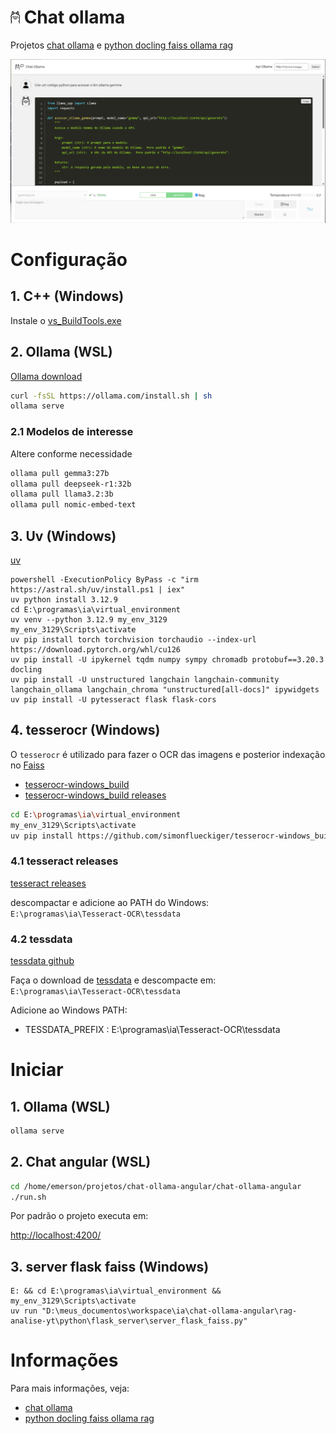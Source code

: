 # <img src="chat-ollama-angular/readme_imagens/ollama_readme.png" width="15" /> Chat ollama

Projetos [chat ollama](https://github.com/surfx/chat-ollama-angular/tree/master/chat-ollama-angular) e [python docling faiss ollama rag](https://github.com/surfx/chat-ollama-angular/tree/master/rag-analise-yt)

![Chat ollama](chat-ollama-angular/readme_imagens/chat_ollama.png)

# Configuração

## 1. C++ (Windows)

Instale o [vs_BuildTools.exe](https://visualstudio.microsoft.com/pt-br/visual-cpp-build-tools/)

## 2. Ollama (WSL)

[Ollama download](https://ollama.com/download)

```bash
curl -fsSL https://ollama.com/install.sh | sh
ollama serve
```

### 2.1 Modelos de interesse

Altere conforme necessidade

```bash
ollama pull gemma3:27b
ollama pull deepseek-r1:32b
ollama pull llama3.2:3b
ollama pull nomic-embed-text
```

## 3. Uv (Windows)

[uv](https://docs.astral.sh/uv/getting-started/installation/)

```pwsh
powershell -ExecutionPolicy ByPass -c "irm https://astral.sh/uv/install.ps1 | iex"
uv python install 3.12.9
cd E:\programas\ia\virtual_environment
uv venv --python 3.12.9 my_env_3129
my_env_3129\Scripts\activate
uv pip install torch torchvision torchaudio --index-url https://download.pytorch.org/whl/cu126
uv pip install -U ipykernel tqdm numpy sympy chromadb protobuf==3.20.3 docling
uv pip install -U unstructured langchain langchain-community langchain_ollama langchain_chroma "unstructured[all-docs]" ipywidgets
uv pip install -U pytesseract flask flask-cors
```

## 4. tesserocr (Windows)

O `tesserocr` é utilizado para fazer o OCR das imagens e posterior indexação no [Faiss](https://ai.meta.com/tools/faiss/)

- [tesserocr-windows_build](https://github.com/simonflueckiger/tesserocr-windows_build)
- [tesserocr-windows_build releases](https://github.com/simonflueckiger/tesserocr-windows_build/releases)

```bash
cd E:\programas\ia\virtual_environment
my_env_3129\Scripts\activate
uv pip install https://github.com/simonflueckiger/tesserocr-windows_build/releases/download/tesserocr-v2.8.0-tesseract-5.5.0/tesserocr-2.8.0-cp312-cp312-win_amd64.whl
```

### 4.1 tesseract releases

[tesseract releases](https://github.com/tesseract-ocr/tesseract/releases)

descompactar e adicione ao PATH do Windows: `E:\programas\ia\Tesseract-OCR\tessdata`

### 4.2 tessdata

[tessdata github](https://github.com/tesseract-ocr/tessdata)

Faça o download de [tessdata](https://github.com/tesseract-ocr/tessdata/archive/refs/heads/main.zip) e descompacte em: `E:\programas\ia\Tesseract-OCR\tessdata`

Adicione ao Windows PATH:

- TESSDATA_PREFIX : E:\programas\ia\Tesseract-OCR\tessdata

# Iniciar

## 1. Ollama (WSL)

```bash
ollama serve
```

## 2. Chat angular (WSL)

```bash
cd /home/emerson/projetos/chat-ollama-angular/chat-ollama-angular
./run.sh
```

Por padrão o projeto executa em:

[http://localhost:4200/](http://localhost:4200/)

## 3. server flask faiss (Windows)

```pwsh
E: && cd E:\programas\ia\virtual_environment && my_env_3129\Scripts\activate
uv run "D:\meus_documentos\workspace\ia\chat-ollama-angular\rag-analise-yt\python\flask_server\server_flask_faiss.py"
```

# Informações

Para mais informações, veja:

- [chat ollama](https://github.com/surfx/chat-ollama-angular/tree/master/chat-ollama-angular)
- [python docling faiss ollama rag](https://github.com/surfx/chat-ollama-angular/tree/master/rag-analise-yt)
